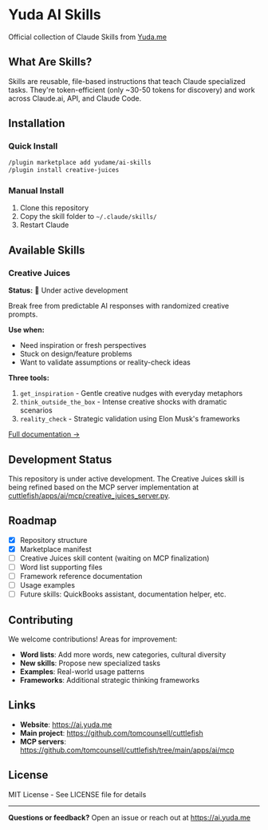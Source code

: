 # Yuda AI Skills

Official collection of Claude Skills from [Yuda.me](https://ai.yuda.me)

## What Are Skills?

Skills are reusable, file-based instructions that teach Claude specialized tasks. They're token-efficient (only ~30-50 tokens for discovery) and work across Claude.ai, API, and Claude Code.

## Installation

### Quick Install

```bash
/plugin marketplace add yudame/ai-skills
/plugin install creative-juices
```

### Manual Install

1. Clone this repository
2. Copy the skill folder to `~/.claude/skills/`
3. Restart Claude

## Available Skills

### Creative Juices

**Status:** 🚧 Under active development

Break free from predictable AI responses with randomized creative prompts.

**Use when:**
- Need inspiration or fresh perspectives
- Stuck on design/feature problems
- Want to validate assumptions or reality-check ideas

**Three tools:**
1. `get_inspiration` - Gentle creative nudges with everyday metaphors
2. `think_outside_the_box` - Intense creative shocks with dramatic scenarios
3. `reality_check` - Strategic validation using Elon Musk's frameworks

[Full documentation →](./creative-juices/SKILL.md)

## Development Status

This repository is under active development. The Creative Juices skill is being refined based on the MCP server implementation at [cuttlefish/apps/ai/mcp/creative_juices_server.py](https://github.com/tomcounsell/cuttlefish/blob/main/apps/ai/mcp/creative_juices_server.py).

## Roadmap

- [x] Repository structure
- [x] Marketplace manifest
- [ ] Creative Juices skill content (waiting on MCP finalization)
- [ ] Word list supporting files
- [ ] Framework reference documentation
- [ ] Usage examples
- [ ] Future skills: QuickBooks assistant, documentation helper, etc.

## Contributing

We welcome contributions! Areas for improvement:

- **Word lists**: Add more words, new categories, cultural diversity
- **New skills**: Propose new specialized tasks
- **Examples**: Real-world usage patterns
- **Frameworks**: Additional strategic thinking frameworks

## Links

- **Website**: https://ai.yuda.me
- **Main project**: https://github.com/tomcounsell/cuttlefish
- **MCP servers**: https://github.com/tomcounsell/cuttlefish/tree/main/apps/ai/mcp

## License

MIT License - See LICENSE file for details

---

**Questions or feedback?** Open an issue or reach out at https://ai.yuda.me
